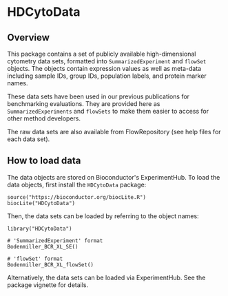 # HDCytoData

## Overview

This package contains a set of publicly available high-dimensional cytometry data sets, formatted into `SummarizedExperiment` and `flowSet` objects. The objects contain expression values as well as meta-data including sample IDs, group IDs, population labels, and protein marker names.

These data sets have been used in our previous publications for benchmarking evaluations. They are provided here as `SummarizedExperiments` and `flowSets` to make them easier to access for other method developers.

The raw data sets are also available from FlowRepository (see help files for each data set).


## How to load data

The data objects are stored on Bioconductor's ExperimentHub. To load the data objects, first install the `HDCytoData` package:

```{r}
source("https://bioconductor.org/biocLite.R")
biocLite("HDCytoData")
```

Then, the data sets can be loaded by referring to the object names:

```{r}
library("HDCytoData")

# 'SummarizedExperiment' format
Bodenmiller_BCR_XL_SE()

# 'flowSet' format
Bodenmiller_BCR_XL_flowSet()
```

Alternatively, the data sets can be loaded via ExperimentHub. See the package vignette for details.

